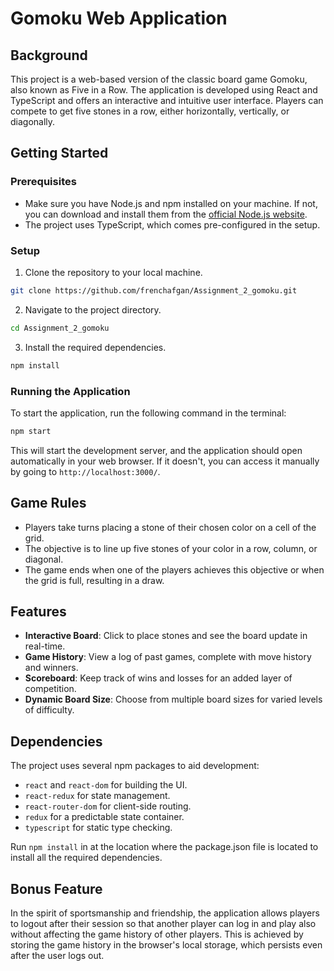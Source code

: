 # Gomoku Web Application

## Background

This project is a web-based version of the classic board game Gomoku, also known as Five in a Row. The application is developed using React and TypeScript and offers an interactive and intuitive user interface. Players can compete to get five stones in a row, either horizontally, vertically, or diagonally.

## Getting Started

### Prerequisites

- Make sure you have Node.js and npm installed on your machine. If not, you can download and install them from the [official Node.js website](https://nodejs.org/en/download/).
- The project uses TypeScript, which comes pre-configured in the setup.

### Setup

1. Clone the repository to your local machine.

```bash
git clone https://github.com/frenchafgan/Assignment_2_gomoku.git
```

2. Navigate to the project directory.

```bash
cd Assignment_2_gomoku
```

3. Install the required dependencies.

```bash
npm install
```

### Running the Application

To start the application, run the following command in the terminal:

```bash
npm start
```

This will start the development server, and the application should open automatically in your web browser. If it doesn't, you can access it manually by going to `http://localhost:3000/`.

## Game Rules

- Players take turns placing a stone of their chosen color on a cell of the grid.
- The objective is to line up five stones of your color in a row, column, or diagonal.
- The game ends when one of the players achieves this objective or when the grid is full, resulting in a draw.

## Features

- **Interactive Board**: Click to place stones and see the board update in real-time.
- **Game History**: View a log of past games, complete with move history and winners.
- **Scoreboard**: Keep track of wins and losses for an added layer of competition.
- **Dynamic Board Size**: Choose from multiple board sizes for varied levels of difficulty.

## Dependencies

The project uses several npm packages to aid development:

- `react` and `react-dom` for building the UI.
- `react-redux` for state management.
- `react-router-dom` for client-side routing.
- `redux` for a predictable state container.
- `typescript` for static type checking.

Run `npm install` in at the location where the package.json file is located to install all the required dependencies.

## Bonus Feature

In the spirit of sportsmanship and friendship, the application allows players to logout after their session so that another player can log in and play also without affecting the game history of other players. This is achieved by storing the game history in the browser's local storage, which persists even after the user logs out.
